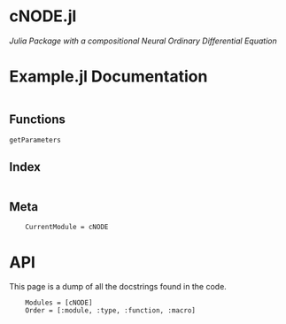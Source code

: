 # cNODE.jl

*Julia Package with a compositional Neural Ordinary Differential Equation*

# Example.jl Documentation

```@contents
```

## Functions

```@docs
getParameters
```

## Index

```@index
```

## Meta
```@meta
    CurrentModule = cNODE
```

# API
This page is a dump of all the docstrings found in the code.

```@autodocs
    Modules = [cNODE]
    Order = [:module, :type, :function, :macro]
```
